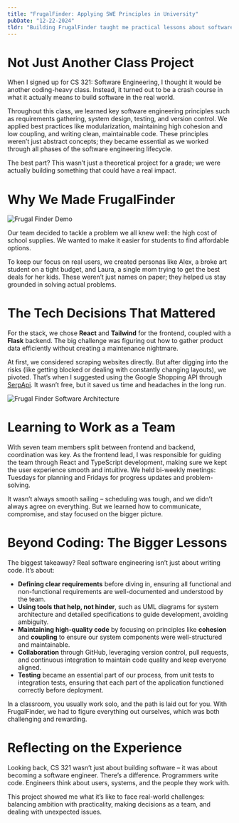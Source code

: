 ```yaml
---
title: "FrugalFinder: Applying SWE Principles in University"
pubDate: "12-22-2024"
tldr: "Building FrugalFinder taught me practical lessons about software engineering – from making smart technical choices to working as a team. Here’s what I learned while creating an app that aims to help students save money on school supplies."
---
```


# Not Just Another Class Project

When I signed up for CS 321: Software Engineering, I thought it would be another coding-heavy class. Instead, it turned out to be a crash course in what it actually means to build software in the real world.

Throughout this class, we learned key software engineering principles such as requirements gathering, system design, testing, and version control. We applied best practices like modularization, maintaining high cohesion and low coupling, and writing clean, maintainable code. These principles weren’t just abstract concepts; they became essential as we worked through all phases of the software engineering lifecycle.

The best part? This wasn’t just a theoretical project for a grade; we were actually building something that could have a real impact.

# Why We Made FrugalFinder

![Frugal Finder Demo](/blog-assets/frugal-finder-demo.gif)

Our team decided to tackle a problem we all knew well: the high cost of school supplies. We wanted to make it easier for students to find affordable options.

To keep our focus on real users, we created personas like Alex, a broke art student on a tight budget, and Laura, a single mom trying to get the best deals for her kids. These weren’t just names on paper; they helped us stay grounded in solving actual problems.

# The Tech Decisions That Mattered

For the stack, we chose **React** and **Tailwind** for the frontend, coupled with a **Flask** backend. The big challenge was figuring out how to gather product data efficiently without creating a maintenance nightmare.

At first, we considered scraping websites directly. But after digging into the risks (like getting blocked or dealing with constantly changing layouts), we pivoted. That’s when I suggested using the Google Shopping API through [SerpApi](https://serpapi.com/). It wasn’t free, but it saved us time and headaches in the long run.

![Frugal Finder Software Architecture](/blog-assets/frugal-finder-arch.png)

# Learning to Work as a Team

With seven team members split between frontend and backend, coordination was key. As the frontend lead, I was responsible for guiding the team through React and TypeScript development, making sure we kept the user experience smooth and intuitive. We held bi-weekly meetings: Tuesdays for planning and Fridays for progress updates and problem-solving.

It wasn’t always smooth sailing – scheduling was tough, and we didn’t always agree on everything. But we learned how to communicate, compromise, and stay focused on the bigger picture.

# Beyond Coding: The Bigger Lessons

The biggest takeaway? Real software engineering isn’t just about writing code. It’s about:

- **Defining clear requirements** before diving in, ensuring all functional and non-functional requirements are well-documented and understood by the team.
- **Using tools that help, not hinder**, such as UML diagrams for system architecture and detailed specifications to guide development, avoiding ambiguity.
- **Maintaining high-quality code** by focusing on principles like **cohesion** and **coupling** to ensure our system components were well-structured and maintainable.
- **Collaboration** through GitHub, leveraging version control, pull requests, and continuous integration to maintain code quality and keep everyone aligned.
- **Testing** became an essential part of our process, from unit tests to integration tests, ensuring that each part of the application functioned correctly before deployment.

In a classroom, you usually work solo, and the path is laid out for you. With FrugalFinder, we had to figure everything out ourselves, which was both challenging and rewarding.

# Reflecting on the Experience

Looking back, CS 321 wasn’t just about building software – it was about becoming a software engineer. There’s a difference. Programmers write code. Engineers think about users, systems, and the people they work with.

This project showed me what it’s like to face real-world challenges: balancing ambition with practicality, making decisions as a team, and dealing with unexpected issues.
